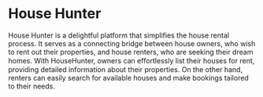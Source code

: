 # House Hunter

House Hunter is a delightful platform that simplifies the house rental process. It serves as a connecting bridge between house owners, who wish to rent out their properties, and house renters, who are seeking their dream homes. With HouseHunter, owners can eﬀortlessly list their houses for rent, providing detailed information about their properties. On the other hand, renters can easily search for available houses and make bookings tailored to their needs.
